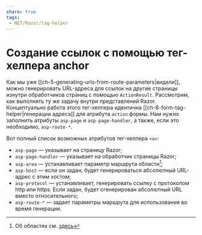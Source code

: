 ```yaml
---
share: true
tags:
 - NET/Razor/tag-helper
---
```

# Создание ссылок с помощью тег-хелпера anchor
Как мы уже [[ch-5-generating-urls-from-route-parameters|видели]], можно генерировать URL-адреса для ссылок на другие страницы изнутри обработчиков страниц с помощью `ActionResult`. Рассмотрим, как выполнять ту же задачу внутри представлений Razor.
Концептуально работа этого тег-хелпера идентична [[ch-8-form-tag-helper|генерации адреса]] для атрибута `action` формы. Нам нужно заполнить атрибуты `asp-page` и `asp-page-handler`, а также, если это необходимо, `asp-route-*`.

Вот полный список возможных атрибутов тег-хелпера `<a>`:
- `asp-page` — указывает на страницу Razor;
- `asp-page-handler` — указывает на обработчик страницы Razor;
- `asp-area` — устанавливает параметр маршрута области[^1];
- `asp-host` — если он задан, будет генерироваться абсолютный URL-адрес с этим хостом;
- `asp-protocol` — устанавливает, генерировать ссылку с протоколом http или https. Если задан, будет сгенерирован абсолютный URL вместо относительного;
- `asp-route-*` — задает параметры маршрута для использования во время генерации.

[^1]:Об областях см. [здесь](https://docs.microsoft.com/ru-ru/aspnet/core/mvc/controllers/areas?view=aspnetcore-5.0)